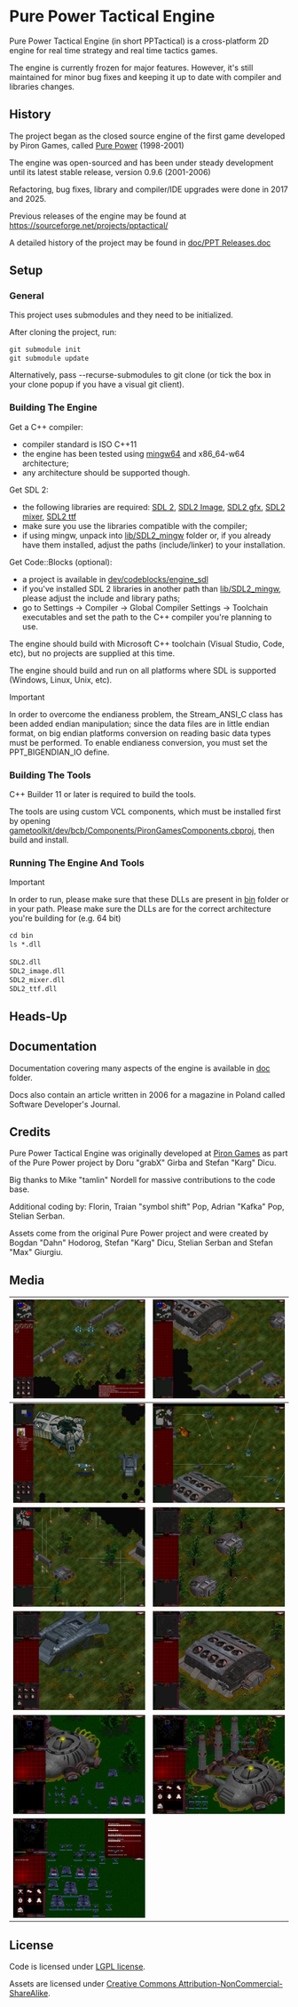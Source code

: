 # Pure Power Tactical Engine

Pure Power Tactical Engine (in short PPTactical) is a cross-platform 2D engine for real time strategy and real time tactics games.

The engine is currently frozen for major features. However, it's still maintained for minor bug fixes and keeping it up to date with compiler and libraries changes.

## History

The project began as the closed source engine of the first game developed by Piron Games, called [Pure Power](https://www.pirongames.com/games/ppower/ppower.htm) (1998-2001)

The engine was open-sourced and has been under steady development until its latest stable release, version 0.9.6 (2001-2006)

Refactoring, bug fixes, library and compiler/IDE upgrades were done in 2017 and 2025.

Previous releases of the engine may be found at https://sourceforge.net/projects/pptactical/

A detailed history of the project may be found in [doc/PPT Releases.doc](doc/PPT%20Releases.doc)

## Setup

### General
This project uses submodules and they need to be initialized. 

After cloning the project, run:

```
git submodule init
git submodule update
```

Alternatively, pass --recurse-submodules to git clone (or tick the box in your clone popup if you have a visual git client).

### Building The Engine

Get a C++ compiler:
* compiler standard is ISO C++11
* the engine has been tested using [mingw64](https://www.mingw-w64.org/) and x86_64-w64 architecture;
* any architecture should be supported though.

Get SDL 2:
* the following libraries are required: [SDL 2](https://github.com/libsdl-org/SDL/releases), [SDL2 Image](https://github.com/libsdl-org/SDL_image/releases), [SDL2 gfx](https://sourceforge.net/projects/sdl2gfx/), [SDL2 mixer](https://github.com/libsdl-org/SDL_mixer/releases), [SDL2 ttf](https://github.com/libsdl-org/SDL_ttf/releases)
* make sure you use the libraries compatible with the compiler;
* if using mingw, unpack into [lib/SDL2_mingw](lib/SDL2_mingw/) folder or, if you already have them installed, adjust the paths (include/linker) to your installation.

Get Code::Blocks (optional):
* a project is available in [dev/codeblocks/engine_sdl](dev/codeblocks/engine_sdl/)
* if you've installed SDL 2 libraries in another path than [lib/SDL2_mingw](lib/SDL2_mingw/), please adjust the include and library paths;
* go to Settings -> Compiler -> Global Compiler Settings -> Toolchain executables and set the path to the C++ compiler you're planning to use.

The engine should build with Microsoft C++ toolchain (Visual Studio, Code, etc), but no projects are supplied at this time.

The engine should build and run on all platforms where SDL is supported (Windows, Linux, Unix, etc). 

> [!IMPORTANT]
> In order to overcome the endianess problem, the Stream_ANSI_C class has been added endian manipulation; since the data files are in little endian format, on big endian platforms conversion on reading basic data types must be performed. To enable endianess conversion, you must set the PPT_BIGENDIAN_IO define.

### Building The Tools

C++ Builder 11 or later is required to build the tools.

The tools are using custom VCL components, which must be installed first by opening [gametoolkit/dev/bcb/Components/PironGamesComponents.cbproj](gametoolkit/dev/bcb/Components/PironGamesComponents.cbproj), then build and install.

### Running The Engine And Tools

> [!IMPORTANT]
> In order to run, please make sure that these DLLs are present in [bin](bin/) folder or in your path. Please make sure the DLLs are for the correct architecture you're building for (e.g. 64 bit)

```shell
cd bin
ls *.dll

SDL2.dll
SDL2_image.dll
SDL2_mixer.dll
SDL2_ttf.dll
```

## Heads-Up

## Documentation

Documentation covering many aspects of the engine is available in [doc](doc/) folder.

Docs also contain an article written in 2006 for a magazine in Poland called Software Developer's Journal.

## Credits

Pure Power Tactical Engine was originally developed at [Piron Games](https://www.pirongames.com) as part of the Pure Power project by Doru "grabX" Girba and Stefan "Karg" Dicu.

Big thanks to Mike "tamlin" Nordell for massive contributions to the code base.

Additional coding by: Florin, Traian "symbol shift" Pop, Adrian "Kafka" Pop, Stelian Serban.

Assets come from the original Pure Power project and were created by Bogdan "Dahn" Hodorog, Stefan "Karg" Dicu, Stelian Serban and Stefan "Max" Giurgiu.

## Media

| ![PPTactical Screenshot 001](web/0.9.6/ss/0.9.6/easyrecon_dustoff_m.jpg) | ![PPTactical Screenshot 002](web/0.9.6/ss/0.9.6/easyrecon_respiro_m.jpg) |
|:--:|:--:|
| ![PPTactical Screenshot 003](web/0.9.6/ss/0.9.5rc1/ppt_layered_building_and_aircraftsm.jpg) | ![PPTactical Screenshot 004](web/0.9.6/ss/0.9.0rc1/ppt004m.jpg) |
| ![PPTactical Screenshot 005](web/0.9.6/ss/0.8.5/e005m.jpg) | ![PPTactical Screenshot 006](web/0.9.6/ss/0.7.0/e001m.JPG) |
| ![PPTactical Screenshot 007](web/0.9.6/ss/0.7.0/e002m.JPG) | ![PPTactical Screenshot 008](web/0.9.6/ss/0.7.0/e003m.JPG) |
| ![PPTactical Screenshot 009](web/0.9.6/ss/0.4.0/e001m.jpg) | ![PPTactical Screenshot 010](web/0.9.6/ss/0.4.0/e002m.jpg) |
| ![PPTactical Screenshot 011](web/0.9.6/ss/0.4.0/e003m.jpg) | |

## License

Code is licensed under [LGPL license](https://www.gnu.org/licenses/lgpl-3.0.txt).

Assets are licensed under [Creative Commons Attribution-NonCommercial-ShareAlike](https://creativecommons.org/licenses/by-nc-sa/4.0/).